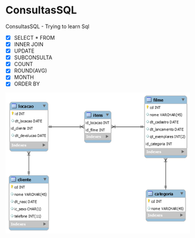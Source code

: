 # ConsultasSQL
ConsultasSQL - Trying to learn Sql

- [x] SELECT * FROM
- [x] INNER JOIN
- [x] UPDATE
- [x] SUBCONSULTA
- [x] COUNT
- [x] ROUND(AVG)
- [x] MONTH
- [x] ORDER BY

![](img/mer.png)